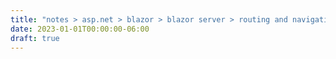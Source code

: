 ```yaml
---
title: "notes > asp.net > blazor > blazor server > routing and navigation"
date: 2023-01-01T00:00:00-06:00
draft: true
---
```

